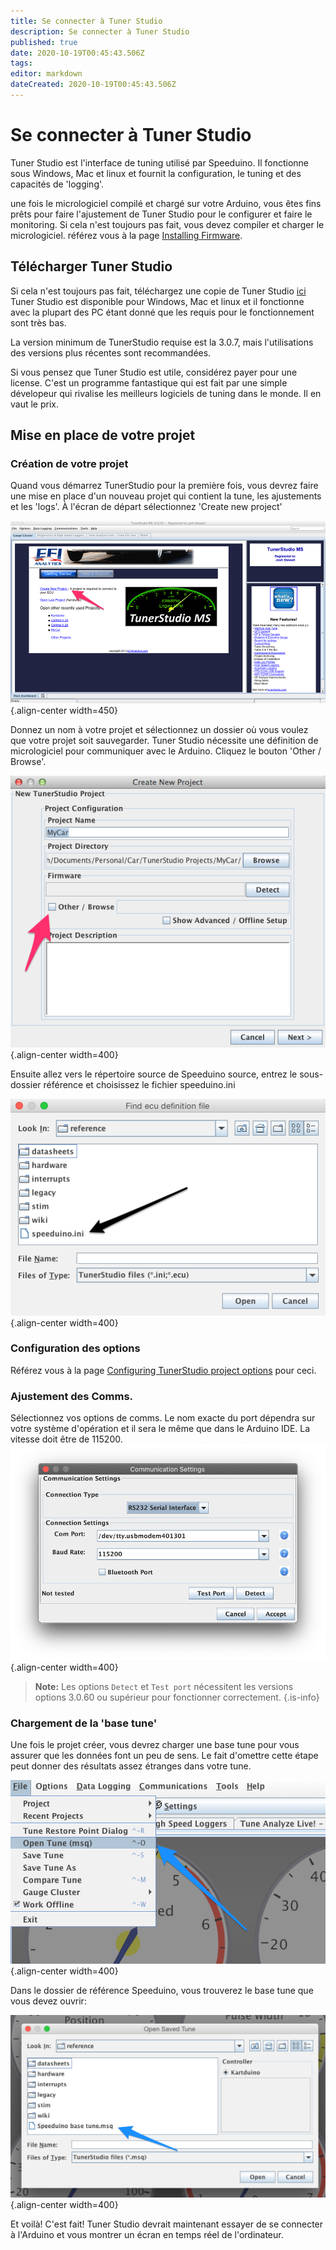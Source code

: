 ```yaml
---
title: Se connecter à Tuner Studio
description: Se connecter à Tuner Studio
published: true
date: 2020-10-19T00:45:43.506Z
tags: 
editor: markdown
dateCreated: 2020-10-19T00:45:43.506Z
---
```


# Se connecter à Tuner Studio

Tuner Studio est l'interface de tuning utilisé par Speeduino. Il fonctionne sous Windows, Mac et linux et fournit la configuration, le tuning et des capacités de 'logging'. 

une fois le micrologiciel compilé et chargé sur votre Arduino, vous êtes fins prêts pour faire l'ajustement de Tuner Studio pour le configurer et faire le monitoring. Si cela n'est toujours pas fait, vous devez compiler et charger le micrologiciel. référez vous à la page [Installing Firmware](/Installing_Firmware).

## Télécharger Tuner Studio

Si cela n'est toujours pas fait, téléchargez une copie de Tuner Studio [ici](http://www.tunerstudio.com/index.php/downloads)
Tuner Studio est disponible pour  Windows, Mac et linux et il fonctionne avec la plupart des PC étant donné que les requis pour le fonctionnement sont très bas.

La version minimum de TunerStudio requise est la 3.0.7, mais l'utilisations des versions plus récentes sont recommandées. 

Si vous pensez que Tuner Studio est utile, considérez payer pour une license. C'est un programme fantastique qui est fait par une simple dévelopeur qui rivalise les meilleurs logiciels de tuning dans le monde. Il en vaut le prix.

## Mise en place de votre projet

### Création de votre projet

Quand vous démarrez TunerStudio pour la première fois, vous devrez faire une mise en place d'un nouveau projet qui contient la tune, les ajustements et les 'logs'. À l'écran de départ sélectionnez 'Create new project'

![TS_1.png](/img/TunerStudio/TS_1.png){.align-center width=450}

Donnez un nom à votre projet et sélectionnez un dossier où vous voulez que votre projet soit sauvegarder. Tuner Studio nécessite une définition de micrologiciel pour communiquer avec le Arduino. Cliquez le bouton 'Other / Browse'.

![TS_2.png](/img/TunerStudio/TS_2.png){.align-center width=400}

Ensuite allez vers le répertoire source de Speeduino source, entrez le sous-dossier référence et choisissez le fichier speeduino.ini 

![TS_3.png](/img/TunerStudio/TS_3.png){.align-center width=400}

### Configuration des options

Référez vous à la page [Configuring TunerStudio project options](/Configuring_TunerStudio) pour ceci.

### Ajustement des Comms.

Sélectionnez vos options de comms. Le nom exacte du port dépendra sur votre système d'opération et il sera le même que dans le Arduino IDE. La vitesse doit être de 115200.
![Comms Settings](/img/TunerStudio/TS_comms_settings.png){.align-center width=400}

> **Note:** Les options `Detect` et `Test port` nécessitent les versions options 3.0.60 ou supérieur pour fonctionner correctement.
{.is-info}


### Chargement de la 'base tune'

Une fois le projet créer, vous devrez charger une base tune pour vous assurer que les données font un peu de sens. Le fait d'omettre cette étape peut donner des résultats assez étranges dans votre tune.

![TS_6.png](/img/TunerStudio/TS_6.png){.align-center width=400}

Dans le dossier de référence Speeduino, vous trouverez le base tune que vous devez ouvrir:

![TS_7.png](/img/TunerStudio/TS_7.png){.align-center width=400}

Et voilà! C'est fait! Tuner Studio devrait maintenant essayer de se connecter à l'Arduino et vous montrer un écran en temps réel de l'ordinateur.